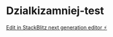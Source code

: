# Dzialkizamniej-test

[Edit in StackBlitz next generation editor ⚡️](https://stackblitz.com/~/github.com/MapMakeronline/Dzialkizamniej-test)